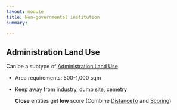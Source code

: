 ```yaml
---
layout: module
title: Non-governmental institution
summary: 

---
```


## Administration Land Use
Can be a subtype of [Administration Land Use]().

* Area requirements: 500-1,000 sqm

* Keep away from industry, dump site, cemetry

  **Close** entities get **low** score (Combine [DistanceTo]() and [Scoring]())
